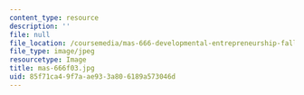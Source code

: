 ```yaml
---
content_type: resource
description: ''
file: null
file_location: /coursemedia/mas-666-developmental-entrepreneurship-fall-2003/85f71ca49f7aae933a806189a573046d_mas-666f03.jpg
file_type: image/jpeg
resourcetype: Image
title: mas-666f03.jpg
uid: 85f71ca4-9f7a-ae93-3a80-6189a573046d
---
```

